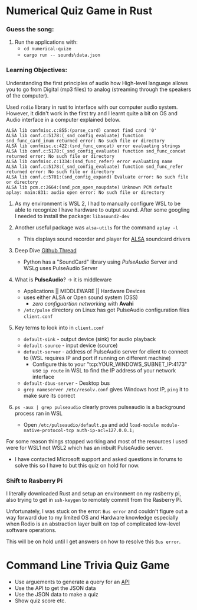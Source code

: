# Numerical Quiz Game in Rust

### Guess the song:
1. Run the applications with:
    - `cd numerical-quize`
    - `cargo run -- sounds\data.json`

### Learning Objectives:
Understanding the first principles of audio how High-level language allows you to go from Digital (mp3 files) to analog (streaming through the speakers of the computer).

Used `rodio` library in rust to interface with our computer audio system. However, it didn't work in the first try and I learnt quite a bit on OS and Audio interface in a computer explained below.
```
ALSA lib confmisc.c:855:(parse_card) cannot find card '0'
ALSA lib conf.c:5178:(_snd_config_evaluate) function snd_func_card_inum returned error: No such file or directory
ALSA lib confmisc.c:422:(snd_func_concat) error evaluating strings
ALSA lib conf.c:5178:(_snd_config_evaluate) function snd_func_concat returned error: No such file or directory
ALSA lib confmisc.c:1334:(snd_func_refer) error evaluating name
ALSA lib conf.c:5178:(_snd_config_evaluate) function snd_func_refer returned error: No such file or directory
ALSA lib conf.c:5701:(snd_config_expand) Evaluate error: No such file or directory
ALSA lib pcm.c:2664:(snd_pcm_open_noupdate) Unknown PCM default
aplay: main:831: audio open error: No such file or directory
```

1. As my environment is WSL 2, I had to manually configure WSL to be able to recognize I have hardware to output sound. After some googling I needed to install the package: `libasound2-dev`
2. Another useful package was `alsa-utils` for the command `aplay -l`
    - This displays sound recorder and player for  [ALSA](https://en.wikipedia.org/wiki/Advanced_Linux_Sound_Architecture) soundcard drivers
3. Deep Dive [Github Thread](https://github.com/microsoft/WSL/issues/7327)
    - Python has a "SoundCard" library using *PulseAudio* Server and WSLg uses PulseAudio Server
4. What is **PulseAudio**? -> it is middleware
    - Applications || MIDDLEWARE || Hardware Devices
    - uses either ALSA or Open sound system (OSS)
        - *zero configuartion networking* with **Avahi**
    - `/etc/pulse` directory on Linux has got PulseAudio configuration files `client.conf`

5. Key terms to look into in `client.conf`
    - `default-sink` - output device (sink) for audio playback
    - `default-source` - input device (source) 
    - `default-server` - address of PulseAudio server for client to connect to (WSL requires IP and port if running on different machine)
        - Configure this to your "tcp:YOUR_WINDOWS_SUBNET_IP:4173" use `ip route` in WSL to find the IP address of your network interface
    - `default-dbus-server` - Desktop bus
    - `grep nameserver /etc/resolv.conf` gives Windows host IP, `ping` it to make sure its correct

6. `ps -aux | grep pulseaudio` clearly proves pulseaudio is a background process ran in WSL
    - Open `/etc/pulseaudio/default.pa` and add `load-module module-native-protocol-tcp auth-ip-acl=127.0.0.1;`

For some reason things stopped working and most of the resources I used were for WSL1 not WSL2 which has an inbuilt PulseAudio server.
- I have contacted Microsoft support and asked questions in forums to solve this so I have to but this quiz on hold for now.

### Shift to Rasberry Pi
I literally downloaded Rust and setup an environment on my rasberry pi, also trying to get in `ssh-keygen` to remotely commit from the Rasberry Pi.

Unfortunately, I was stuck on the error: `Bus error` and couldn't figure out a way forward due to my limited OS and Hardware knowledge especially when Rodio is an abstraction layer built on top of complicated low-level software operations.

This will be on hold until I get answers on how to resolve this `Bus error`.

# Command Line Trivia Quiz Game
- Use arguements to generate a query for an [API](https://opentdb.com/api_config.php)
- Use the API to get the JSON data
- Use the JSON data to make a quiz
- Show quiz score etc.
